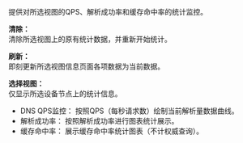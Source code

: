 提供对所选视图的QPS、解析成功率和缓存命中率的统计监控。

**清除：**  
清除所选视图上的原有统计数据，并重新开始统计。

**刷新：**  
即刻更新所选视图信息页面各项数据为当前数据。

**选择视图：**  
仅显示所选设备节点上的统计信息。

- DNS QPS监控： 按照QPS（每秒请求数）绘制当前解析量数据曲线。
- 解析成功率： 按照解析成功率进行图表统计展示。
- 缓存命中率： 展示缓存命中率统计图表（不计权威查询）。
